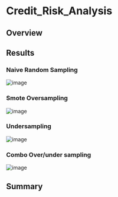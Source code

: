 # Credit_Risk_Analysis

## Overview

## Results

### Naive Random Sampling
![image](https://user-images.githubusercontent.com/107078763/194195605-05e24384-1ea9-4f78-8942-2de0a3793880.png)

### Smote Oversampling
![image](https://user-images.githubusercontent.com/107078763/194195731-67339c18-70e5-47f3-8982-3c9d67ccf935.png)

### Undersampling
![image](https://user-images.githubusercontent.com/107078763/194195793-4a0a3a8f-675f-4e3f-961b-cdef4e945b23.png)

### Combo Over/under sampling
![image](https://user-images.githubusercontent.com/107078763/194195837-93c21db2-b000-4d36-9cbe-04b0a21df2b1.png)

### 





## Summary
